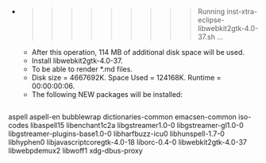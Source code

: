 * >>>>>>>>> Running inst-xtra-eclipse-libwebkit2gtk-4.0-37.sh ...
  * After this operation, 114 MB of additional disk space will be used.
  * Install libwebkit2gtk-4.0-37.
  * To be able to render *.md files.
  * Disk size = 4667692K. Space Used = 124168K. Runtime = 00:00:00:06.
  * The following NEW packages will be installed:
  ```bash
aspell aspell-en bubblewrap dictionaries-common emacsen-common
iso-codes libaspell15 libenchant1c2a libgstreamer1.0-0 libgstreamer-gl1.0-0
libgstreamer-plugins-base1.0-0 libharfbuzz-icu0 libhunspell-1.7-0 libhyphen0 libjavascriptcoregtk-4.0-18
liborc-0.4-0 libwebkit2gtk-4.0-37 libwebpdemux2 libwoff1 xdg-dbus-proxy
  ```
